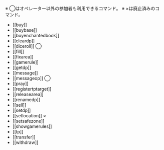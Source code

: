 ※ ◯はオペレーター以外の参加者も利用できるコマンド。
※ ×は廃止済みのコマンド。

- [[buy]]
- [[buybase]]
- [[buyenchantedbook]]
- [[cleardp]]
- [[diceroll]] ◯
- [[fill]]
- [[fixarea]]
- [[gamerule]]
- [[getdp]]
- [[message]]
- [[messageop]] ◯
- [[pray]]
- [[registertptarget]]
- [[releasearea]]
- [[renamedp]]
- [[sell]]
- [[setdp]]
- [[setlocation]] ×
- [[setsafezone]]
- [[showgamerules]]
- [[tp]]
- [[transfer]]
- [[withdraw]]
